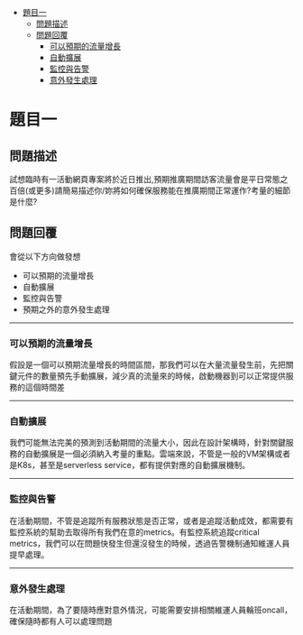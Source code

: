 - [題目一](#題目一)
  - [問題描述](#問題描述)
  - [問題回覆](#問題回覆)
    - [可以預期的流量增長](#可以預期的流量增長)
    - [自動擴展](#自動擴展)
    - [監控與告警](#監控與告警)
    - [意外發生處理](#意外發生處理)

# 題目一
## 問題描述
試想臨時有一活動網頁專案將於近日推出,預期推廣期間訪客流量會是平日常態之百倍(或更多)請簡易描述你/妳將如何確保服務能在推廣期間正常運作?考量的細節是什麼?

## 問題回覆

會從以下方向做發想

- 可以預期的流量增長
- 自動擴展
- 監控與告警
- 預期之外的意外發生處理

---

### 可以預期的流量增長
假設是一個可以預期流量增長的時間區間，那我們可以在大量流量發生前，先把關鍵元件的數量預先手動擴展，減少真的流量來的時候，啟動機器到可以正常提供服務的這個時間差

---
### 自動擴展
我們可能無法完美的預測到活動期間的流量大小，因此在設計架構時，針對關鍵服務的自動擴展是一個必須納入考量的重點。雲端來說，不管是一般的VM架構或者是K8s，甚至是serverless service，都有提供對應的自動擴展機制。

---
### 監控與告警
在活動期間，不管是追蹤所有服務狀態是否正常，或者是追蹤活動成效，都需要有監控系統的幫助去取得所有我們在意的metrics。有監控系統追蹤critical metrics，我們可以在問題快發生但還沒發生的時候，透過告警機制通知維運人員提早處理。

---
### 意外發生處理
在活動期間，為了要隨時應對意外情況，可能需要安排相關維運人員輪班oncall，確保隨時都有人可以處理問題

